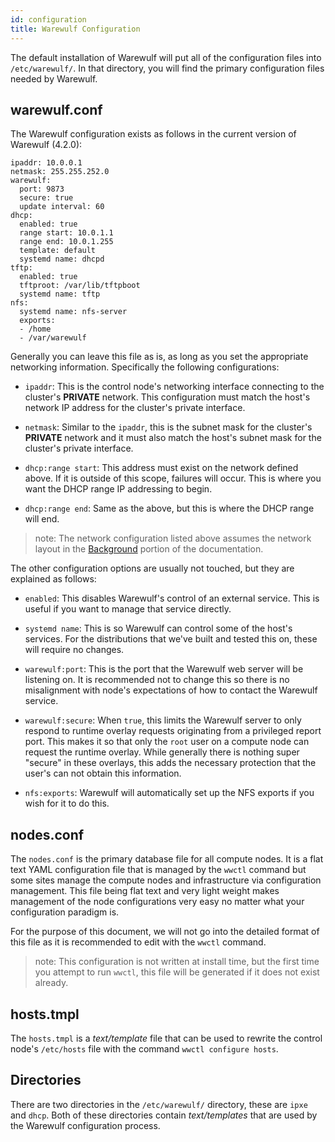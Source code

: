 ```yaml
---
id: configuration
title: Warewulf Configuration
---
```


The default installation of Warewulf will put all of the configuration
files into `/etc/warewulf/`. In that directory, you will find the
primary configuration files needed by Warewulf.

## warewulf.conf

The Warewulf configuration exists as follows in the current version of
Warewulf (4.2.0):

```
ipaddr: 10.0.0.1
netmask: 255.255.252.0
warewulf:
  port: 9873
  secure: true
  update interval: 60
dhcp:
  enabled: true
  range start: 10.0.1.1
  range end: 10.0.1.255
  template: default
  systemd name: dhcpd
tftp:
  enabled: true
  tftproot: /var/lib/tftpboot
  systemd name: tftp
nfs:
  systemd name: nfs-server
  exports:
  - /home
  - /var/warewulf
```

Generally you can leave this file as is, as long as you set the
appropriate networking information. Specifically the following
configurations:

- `ipaddr`: This is the control node's networking interface connecting
  to the cluster's **PRIVATE** network. This configuration must match
  the host's network IP address for the cluster's private interface.

- `netmask`: Similar to the `ipaddr`, this is the subnet mask for the
  cluster's **PRIVATE** network and it must also match the host's
  subnet mask for the cluster's private interface.

- `dhcp:range start`: This address must exist on the network defined
  above. If it is outside of this scope, failures will occur. This is
  where you want the DHCP range IP addressing to begin.

- `dhcp:range end`: Same as the above, but this is where the DHCP
  range will end.

> note: The network configuration listed above assumes the network
> layout in the [Background](background.md) portion of the
> documentation.

The other configuration options are usually not touched, but they are
explained as follows:

- `enabled`: This disables Warewulf's control of an external
  service. This is useful if you want to manage that service directly.

- `systemd name`: This is so Warewulf can control some of the host's
  services. For the distributions that we've built and tested this on,
  these will require no changes.

- `warewulf:port`: This is the port that the Warewulf web server will
  be listening on. It is recommended not to change this so there is no
  misalignment with node's expectations of how to contact the Warewulf
  service.

- `warewulf:secure`: When `true`, this limits the Warewulf server to
  only respond to runtime overlay requests originating from a
  privileged report port. This makes it so that only the `root` user
  on a compute node can request the runtime overlay. While generally
  there is nothing super "secure" in these overlays, this adds the
  necessary protection that the user's can not obtain this
  information.

- `nfs:exports`: Warewulf will automatically set up the NFS exports if
  you wish for it to do this.

## nodes.conf

The `nodes.conf` is the primary database file for all compute
nodes. It is a flat text YAML configuration file that is managed by
the `wwctl` command but some sites manage the compute nodes and
infrastructure via configuration management. This file being flat text
and very light weight makes management of the node configurations very
easy no matter what your configuration paradigm is.

For the purpose of this document, we will not go into the detailed
format of this file as it is recommended to edit with the `wwctl`
command.

> note: This configuration is not written at install time, but the
> first time you attempt to run `wwctl`, this file will be generated
> if it does not exist already.

## hosts.tmpl

The `hosts.tmpl` is a _text/template_ file that can be used to rewrite
the control node's `/etc/hosts` file with the command `wwctl configure
hosts`.

## Directories

There are two directories in the `/etc/warewulf/` directory, these are
`ipxe` and `dhcp`. Both of these directories contain _text/templates_
that are used by the Warewulf configuration process.

